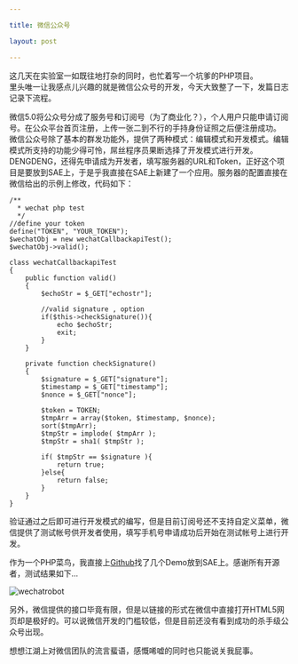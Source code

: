 ```yaml
---

title: 微信公众号

layout: post

---
```

这几天在实验室一如既往地打杂的同时，也忙着写一个坑爹的PHP项目。  
里头唯一让我感点儿兴趣的就是微信公众号的开发，今天大致整了一下，发篇日志记录下流程。

微信5.0将公众号分成了服务号和订阅号（为了商业化？），个人用户只能申请订阅号。在公众平台首页注册，上传一张二到不行的手持身份证照之后便注册成功。
微信公众号除了基本的群发功能外，提供了两种模式：编辑模式和开发模式。编辑模式所支持的功能少得可怜，屌丝程序员果断选择了开发模式进行开发。  
DENGDENG，还得先申请成为开发者，填写服务器的URL和Token，正好这个项目是要放到SAE上，于是乎我直接在SAE上新建了一个应用。服务器的配置直接在微信给出的示例上修改，代码如下：

```
/**
  * wechat php test
  */
//define your token  
define("TOKEN", "YOUR_TOKEN");  
$wechatObj = new wechatCallbackapiTest();  
$wechatObj->valid();  

class wechatCallbackapiTest
{
	public function valid()
    {
        $echoStr = $_GET["echostr"];

        //valid signature , option
        if($this->checkSignature()){
        	echo $echoStr;
        	exit;
        }
    }
		
	private function checkSignature()
	{
        $signature = $_GET["signature"];
        $timestamp = $_GET["timestamp"];
        $nonce = $_GET["nonce"];	
        		
		$token = TOKEN;
		$tmpArr = array($token, $timestamp, $nonce);
		sort($tmpArr);
		$tmpStr = implode( $tmpArr );
		$tmpStr = sha1( $tmpStr );
		
		if( $tmpStr == $signature ){
			return true;
		}else{
			return false;
		}
	}
}
```

验证通过之后即可进行开发模式的编写，但是目前订阅号还不支持自定义菜单，微信提供了测试帐号供开发者使用，填写手机号申请成功后开始在测试帐号上进行开发。

作为一个PHP菜鸟，我直接上[Github](http://github.com/)找了几个Demo放到SAE上。感谢所有开源者，测试结果如下...

![wechatrobot](https://dl.dropboxusercontent.com/u/36470533/Photos/wechatrobot.jpg)

另外，微信提供的接口毕竟有限，但是以链接的形式在微信中直接打开HTML5网页却是极好的。可以说微信开发的门槛较低，但是目前还没有看到成功的杀手级公众号出现。

想想江湖上对微信团队的流言蜚语，感慨唏嘘的同时也只能说关我屁事。